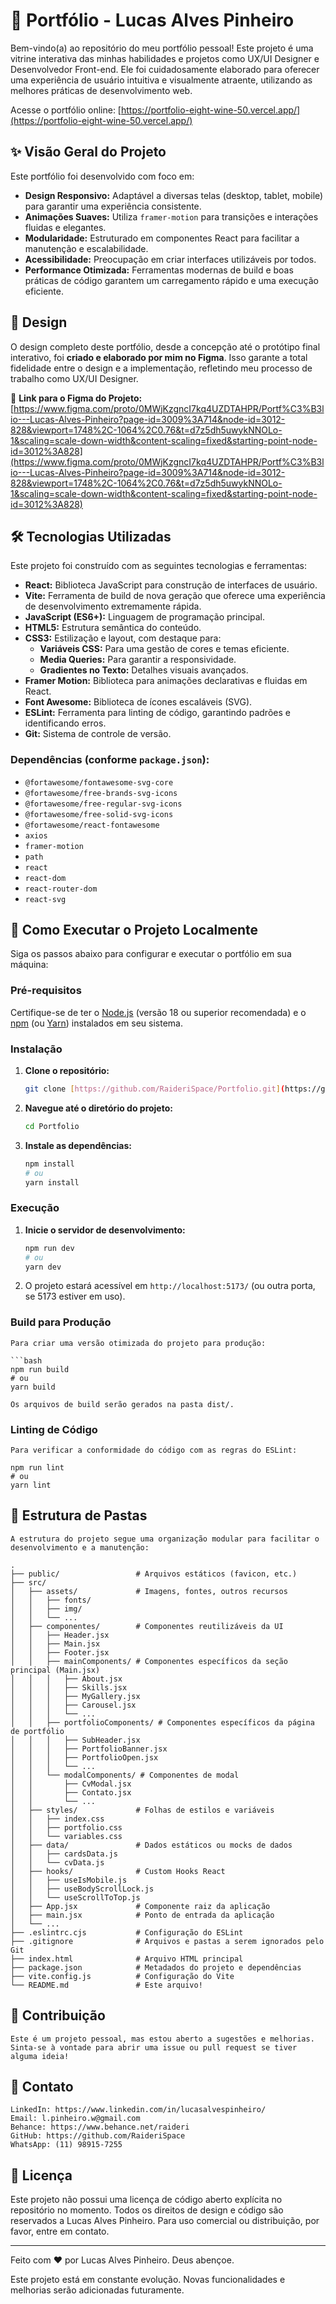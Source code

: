 # 🚀 Portfólio - Lucas Alves Pinheiro

Bem-vindo(a) ao repositório do meu portfólio pessoal! Este projeto é uma vitrine interativa das minhas habilidades e projetos como UX/UI Designer e Desenvolvedor Front-end. Ele foi cuidadosamente elaborado para oferecer uma experiência de usuário intuitiva e visualmente atraente, utilizando as melhores práticas de desenvolvimento web.

Acesse o portfólio online: [https://portfolio-eight-wine-50.vercel.app/](https://portfolio-eight-wine-50.vercel.app/)

## ✨ Visão Geral do Projeto

Este portfólio foi desenvolvido com foco em:

* **Design Responsivo:** Adaptável a diversas telas (desktop, tablet, mobile) para garantir uma experiência consistente.
* **Animações Suaves:** Utiliza `framer-motion` para transições e interações fluidas e elegantes.
* **Modularidade:** Estruturado em componentes React para facilitar a manutenção e escalabilidade.
* **Acessibilidade:** Preocupação em criar interfaces utilizáveis por todos.
* **Performance Otimizada:** Ferramentas modernas de build e boas práticas de código garantem um carregamento rápido e uma execução eficiente.

## 🎨 Design

O design completo deste portfólio, desde a concepção até o protótipo final interativo, foi **criado e elaborado por mim no Figma**. Isso garante a total fidelidade entre o design e a implementação, refletindo meu processo de trabalho como UX/UI Designer.

🔗 **Link para o Figma do Projeto:**
[https://www.figma.com/proto/0MWjKzgncI7kq4UZDTAHPR/Portf%C3%B3lio---Lucas-Alves-Pinheiro?page-id=3009%3A714&node-id=3012-828&viewport=1748%2C-1064%2C0.76&t=d7z5dh5uwykNNOLo-1&scaling=scale-down-width&content-scaling=fixed&starting-point-node-id=3012%3A828](https://www.figma.com/proto/0MWjKzgncI7kq4UZDTAHPR/Portf%C3%B3lio---Lucas-Alves-Pinheiro?page-id=3009%3A714&node-id=3012-828&viewport=1748%2C-1064%2C0.76&t=d7z5dh5uwykNNOLo-1&scaling=scale-down-width&content-scaling=fixed&starting-point-node-id=3012%3A828)

## 🛠️ Tecnologias Utilizadas

Este projeto foi construído com as seguintes tecnologias e ferramentas:

* **React:** Biblioteca JavaScript para construção de interfaces de usuário.
* **Vite:** Ferramenta de build de nova geração que oferece uma experiência de desenvolvimento extremamente rápida.
* **JavaScript (ES6+):** Linguagem de programação principal.
* **HTML5:** Estrutura semântica do conteúdo.
* **CSS3:** Estilização e layout, com destaque para:
    * **Variáveis CSS:** Para uma gestão de cores e temas eficiente.
    * **Media Queries:** Para garantir a responsividade.
    * **Gradientes no Texto:** Detalhes visuais avançados.
* **Framer Motion:** Biblioteca para animações declarativas e fluidas em React.
* **Font Awesome:** Biblioteca de ícones escaláveis (SVG).
* **ESLint:** Ferramenta para linting de código, garantindo padrões e identificando erros.
* **Git:** Sistema de controle de versão.

### Dependências (conforme `package.json`):

* `@fortawesome/fontawesome-svg-core`
* `@fortawesome/free-brands-svg-icons`
* `@fortawesome/free-regular-svg-icons`
* `@fortawesome/free-solid-svg-icons`
* `@fortawesome/react-fontawesome`
* `axios`
* `framer-motion`
* `path`
* `react`
* `react-dom`
* `react-router-dom`
* `react-svg`

## 🚀 Como Executar o Projeto Localmente

Siga os passos abaixo para configurar e executar o portfólio em sua máquina:

### Pré-requisitos

Certifique-se de ter o [Node.js](https://nodejs.org/en/) (versão 18 ou superior recomendada) e o [npm](https://www.npmjs.com/) (ou [Yarn](https://yarnpkg.com/)) instalados em seu sistema.

### Instalação

1.  **Clone o repositório:**
    ```bash
    git clone [https://github.com/RaideriSpace/Portfolio.git](https://github.com/RaideriSpace/Portfolio.git)
    ```

2.  **Navegue até o diretório do projeto:**
    ```bash
    cd Portfolio
    ```

3.  **Instale as dependências:**
    ```bash
    npm install
    # ou
    yarn install
    ```

### Execução

1.  **Inicie o servidor de desenvolvimento:**
    ```bash
    npm run dev
    # ou
    yarn dev
    ```

2.  O projeto estará acessível em `http://localhost:5173/` (ou outra porta, se 5173 estiver em uso).

### Build para Produção

    Para criar uma versão otimizada do projeto para produção:

    ```bash
    npm run build
    # ou
    yarn build

    Os arquivos de build serão gerados na pasta dist/.

### Linting de Código

    Para verificar a conformidade do código com as regras do ESLint:

    npm run lint
    # ou
    yarn lint

## 📂 Estrutura de Pastas
    
    A estrutura do projeto segue uma organização modular para facilitar o desenvolvimento e a manutenção:

    .
    ├── public/                 # Arquivos estáticos (favicon, etc.)
    ├── src/
    │   ├── assets/             # Imagens, fontes, outros recursos
    │   │   ├── fonts/
    │   │   ├── img/
    │   │   └── ...
    │   ├── componentes/        # Componentes reutilizáveis da UI
    │   │   ├── Header.jsx
    │   │   ├── Main.jsx
    │   │   ├── Footer.jsx
    │   │   ├── mainComponents/ # Componentes específicos da seção principal (Main.jsx)
    │   │   │   ├── About.jsx
    │   │   │   ├── Skills.jsx
    │   │   │   ├── MyGallery.jsx
    │   │   │   ├── Carousel.jsx
    │   │   │   └── ...
    │   │   ├── portfolioComponents/ # Componentes específicos da página de portfólio
    │   │   │   ├── SubHeader.jsx
    │   │   │   ├── PortfolioBanner.jsx  
    │   │   │   ├── PortfolioOpen.jsx  
    │   │   │   └── ...
    │   │   └── modalComponents/ # Componentes de modal
    │   │       ├── CvModal.jsx
    │   │       ├── Contato.jsx
    │   │       └── ...
    │   ├── styles/             # Folhas de estilos e variáveis 
    │   │   ├── index.css
    │   │   ├── portfolio.css
    │   │   └── variables.css
    │   ├── data/               # Dados estáticos ou mocks de dados
    │   │   ├── cardsData.js
    │   │   └── cvData.js
    │   ├── hooks/              # Custom Hooks React
    │   │   ├── useIsMobile.js
    │   │   ├── useBodyScrollLock.js
    │   │   └── useScrollToTop.js
    │   ├── App.jsx             # Componente raiz da aplicação
    │   ├── main.jsx            # Ponto de entrada da aplicação
    │   └── ...
    ├── .eslintrc.cjs           # Configuração do ESLint
    ├── .gitignore              # Arquivos e pastas a serem ignorados pelo Git
    ├── index.html              # Arquivo HTML principal
    ├── package.json            # Metadados do projeto e dependências
    ├── vite.config.js          # Configuração do Vite
    └── README.md               # Este arquivo!

## 🤝 Contribuição

    Este é um projeto pessoal, mas estou aberto a sugestões e melhorias. Sinta-se à vontade para abrir uma issue ou pull request se tiver alguma ideia!

## 📧 Contato

    LinkedIn: https://www.linkedin.com/in/lucasalvespinheiro/
    Email: l.pinheiro.w@gmail.com
    Behance: https://www.behance.net/raideri
    GitHub: https://github.com/RaideriSpace
    WhatsApp: (11) 98915-7255

## 📝 Licença

Este projeto não possui uma licença de código aberto explícita no repositório no momento. Todos os direitos de design e código são reservados a Lucas Alves Pinheiro. Para uso comercial ou distribuição, por favor, entre em contato.

---

Feito com ❤️ por Lucas Alves Pinheiro. 
Deus abençoe.


Este projeto está em constante evolução. Novas funcionalidades e melhorias serão adicionadas futuramente.

